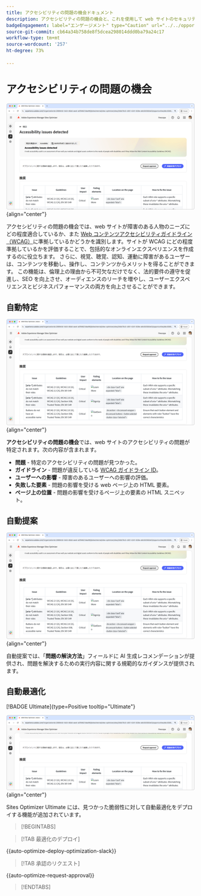 ```yaml
---
title: アクセシビリティの問題の機会ドキュメント
description: アクセシビリティの問題の機会と、これを使用して web サイトのセキュリティを強化する方法について説明します。
badgeEngagement: label="エンゲージメント" type="Caution" url="../../opportunity-types/engagement.md" tooltip="エンゲージメント"
source-git-commit: cb64a34b758de8f5dcea298014ddd0ba79a24c17
workflow-type: tm+mt
source-wordcount: '257'
ht-degree: 73%

---
```



# アクセシビリティの問題の機会

![アクセシビリティの問題の機会](./assets/accessibility-issues/hero.png){align="center"}

アクセシビリティの問題の機会では、web サイトが障害のある人物のニーズにどの程度適合しているか、また [Web コンテンツアクセシビリティガイドライン（WCAG）](https://www.w3.org/TR/WCAG21/)に準拠しているかどうかを識別します。サイトが WCAG にどの程度準拠しているかを評価することで、包括的なオンラインエクスペリエンスを作成するのに役立ちます。 さらに、視覚、聴覚、認知、運動に障害があるユーザーは、コンテンツを移動し、操作し、コンテンツからメリットを得ることができます。 この機能は、倫理上の理由から不可欠なだけでなく、法的要件の遵守を促進し、SEO を向上させ、オーディエンスのリーチを増やし、ユーザーエクスペリエンスとビジネスパフォーマンスの両方を向上させることができます。

## 自動特定

![アクセシビリティの問題の自動特定](./assets/accessibility-issues/auto-identify.png){align="center"}

**アクセシビリティの問題の機会**&#x200B;では、web サイトのアクセシビリティの問題が特定されます。次の内容が含まれます。

* **問題** - 特定のアクセシビリティの問題が見つかった。
* **ガイドライン** - 問題が違反している [WCAG ガイドライン ID](https://www.w3.org/TR/WCAG21/)。
* **ユーザーへの影響** - 障害のあるユーザーへの影響の評価。
* **失敗した要素** - 問題の影響を受ける web ページ上の HTML 要素。
* **ページ上の位置** - 問題の影響を受けるページ上の要素の HTML スニペット。

## 自動提案

![アクセシビリティの問題の自動提案](./assets/accessibility-issues/auto-suggest.png){align="center"}

自動提案では、「**問題の解決方法**」フィールドに AI 生成レコメンデーションが提供され、問題を解決するための実行内容に関する規範的なガイダンスが提供されます。

## 自動最適化

[!BADGE Ultimate]{type=Positive tooltip="Ultimate"}

![アクセシビリティの問題の自動最適化](./assets/accessibility-issues/auto-optimize.png){align="center"}

Sites Optimizer Ultimate には、見つかった脆弱性に対して自動最適化をデプロイする機能が追加されています。

>[!BEGINTABS]

>[!TAB 最適化のデプロイ]

{{auto-optimize-deploy-optimization-slack}}

>[!TAB 承認のリクエスト]

{{auto-optimize-request-approval}}

>[!ENDTABS]
